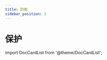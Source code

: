 ```yaml
---
title: 防御
sidebar_position: 2
---
```


# 保护

import DocCardList from '@theme/DocCardList';

<DocCardList />